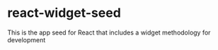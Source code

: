 # react-widget-seed
This is the app seed for React that includes a widget methodology for development
